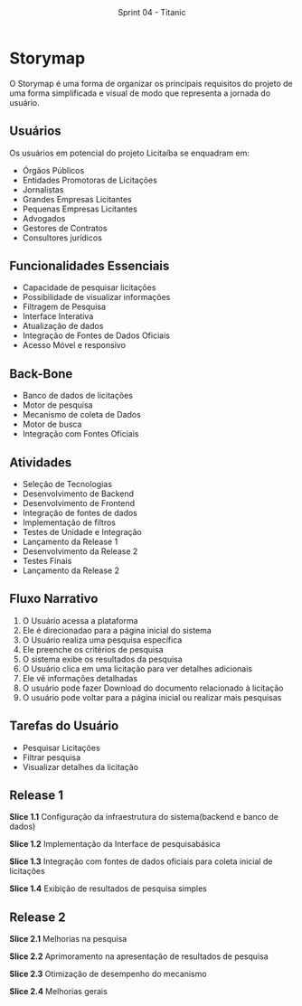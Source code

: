 <header>
    Sprint 04 - Titanic
</header>
<div class="doc-body">
<!-- ADD O CONTEÚDO ABAIXO -->

# Storymap
O Storymap é uma forma de organizar os principais requisitos do projeto de uma forma simplificada e visual de modo que representa a jornada do usuário.

## Usuários
Os usuários em potencial do projeto Licitaíba se enquadram em:
+ Órgãos Públicos
+ Entidades Promotoras de Licitações
+ Jornalistas
+ Grandes Empresas Licitantes
+ Pequenas Empresas Licitantes
+ Advogados
+ Gestores de Contratos
+ Consultores jurídicos

## Funcionalidades Essenciais
+ Capacidade de pesquisar licitações
+ Possibilidade de visualizar informações
+ Filtragem de Pesquisa
+ Interface Interativa
+ Atualização de dados
+ Integração de Fontes de Dados Oficiais
+ Acesso Móvel e responsivo

## Back-Bone
+ Banco de dados de licitações
+ Motor de pesquisa
+ Mecanismo de coleta de Dados
+ Motor de busca
+ Integração com Fontes Oficiais

## Atividades
+ Seleção de Tecnologias 
+ Desenvolvimento de Backend
+ Desenvolvimento de Frontend
+ Integração de fontes de dados
+ Implementação de filtros
+ Testes de Unidade e Integração
+ Lançamento da Release 1
+ Desenvolvimento da Release 2
+ Testes Finais
+ Lançamento da Release 2

## Fluxo Narrativo
1. O Usuário acessa a plataforma
2. Ele é direcionadao para a página inicial do sistema
3. O Usuário realiza uma pesquisa específica
4. Ele preenche os critérios de pesquisa
5. O sistema exibe os resultados da pesquisa
6. O Usuário clica em uma licitação para ver detalhes adicionais
7. Ele vê informações detalhadas
8. O usuário pode fazer Download do documento relacionado à licitação
9. O usuário pode voltar para a página inicial ou realizar mais pesquisas

## Tarefas do Usuário
+ Pesquisar Licitações
+ Filtrar pesquisa
+ Visualizar detalhes da licitação

## Release 1
**Slice 1.1**
Configuração da infraestrutura do sistema(backend e banco de dados)

**Slice 1.2**
Implementação da Interface de pesquisabásica

**Slice 1.3**
Integração com fontes de dados oficiais para coleta inicial de licitações

**Slice 1.4**
Exibição de resultados de pesquisa simples

## Release 2
**Slice 2.1**
Melhorias na pesquisa

**Slice 2.2**
Aprimoramento na apresentação de resultados de pesquisa

**Slice 2.3**
Otimização de desempenho do mecanismo

**Slice 2.4**
Melhorias gerais





<!-- ADD O CONTEÚDO ACIMA -->
</div>